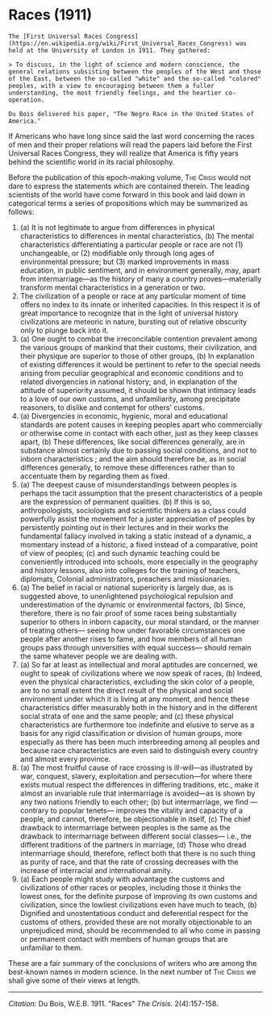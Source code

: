 # Races (1911)


```{margin}
The [First Universal Races Congress](https://en.wikipedia.org/wiki/First_Universal_Races_Congress) was held at the University of London in 1911. They gathered:

> To discuss, in the light of science and modern conscience, the general relations subsisting between the peoples of the West and those of the East, between the so-called "white" and the so-called "colored" peoples, with a view to encouraging between them a fuller understanding, the most friendly feelings, and the heartier co-operation.

Du Bois delivered his paper, "The Negro Race in the United States of America."

```

If Americans who have long since said the last word con­cerning the races of men and their proper relations will read the papers laid before the First Universal Races Congress, they will realize that America is fifty years behind the scientific world in its racial philosophy.

Before the publication of this epoch-making volume, <span style="font-variant:small-caps;">The Crisis</span> would not dare to express the statements which are contained therein. The leading scientists of the world have come forward in this book and laid down in categorical terms a series of proposi­tions which may be summarized as follows:

1. (a) It is not legitimate to argue from differences in physical characteristics to differences in mental characteristics, (b) The mental characteristics differentiating a particular people or race are not (1) unchangeable, or (2) modifiable only through long ages of environmental pressure; but (3) marked improvements in mass education, in public sentiment, and in environment generally, may, apart from intermarriage—as the history of many a country proves—materially transform mental characteristics in a generation or two.
2. The civilization of a people or race at any particular moment of time offers no index to its innate or inherited capacities. In this respect it is of great importance to recognize that in the light of universal history civilizations are meteoric in nature, bursting out of relative obscurity only to plunge back into it.
3. (a) One ought to combat the irreconcilable contention prevalent among the various groups of mankind that their customs, their civilization, and their physique are superior to those of other groups, (b) In explanation of existing differences it would be pertinent to refer to the special needs arising from peculiar geographical and economic conditions and to related divergencies in national history; and, in explanation of the attitude of superiority assumed, it should be shown that intimacy leads to a love of our own customs, and unfamiliarity, among precipitate reasoners, to dislike and contempt for others' customs.
4. (a) Divergencies in economic, hygienic, moral and educational standards are potent causes in keeping peoples apart who commercially or otherwise come in contact with each other, just as they keep classes apart, (b) These differences, like social differences generally, are in substance almost certainly due to passing social conditions, and not to inborn characteristics ; and the aim should therefore be, as in social differences generally, to remove these differences rather than to accentuate them by regarding them as fixed.
5. (a) The deepest cause of misunderstandings between peoples is perhaps the tacit assumption that the present characteristics of a people are the expression of permanent qualities. (b) If this is so, anthropologists, sociologists and scientific thinkers as a class could powerfully assist the movement for a juster appreciation of peoples by persistently pointing out in their lectures and in their works the fundamental fallacy involved in taking a static instead of a dynamic, a momentary instead of a historic, a fixed instead of a comparative, point of view of peoples; (c) and such dynamic teaching could be conveniently introduced into schools, more especially in the geography and history lessons, also into colleges for the training of teachers, diplomats, Colonial administrators, preachers and missionaries.
6. (a) The belief in racial or national superiority is largely due, as is suggested above, to unenlightened psychological repulsion and underestimation of the dynamic or environmental factors, (b) Since, therefore, there is no fair proof of some races being substantially superior to others in inborn capacity, our moral standard, or the manner of treating others— seeing how under favorable circumstances one people after another rises to fame, and how members of all human groups pass through universities with equal success— should remain the same whatever people we are dealing with.
7. (a) So far at least as intellectual and moral aptitudes are concerned, we ought to speak of civilizations where we now speak of races, (b) Indeed, even the physical characteristics, excluding the skin color of a people, are to no small extent the direct result of the physical and social environment under which it is living at any moment, and hence these characteristics differ measurably both in the history and in the different social strata of one and the same people; and (c) these physical characteristics are furthermore too indefinite and elusive to serve as a basis for any rigid classification or division of human groups, more especially as there has been much interbreeding among all peoples and because race characteris­tics are even said to distinguish every country and almost every province.
8. (a) The most fruitful cause of race crossing is ill-will—as illustrated by war, conquest, slavery, exploitation and persecution—for where there exists mutual respect the differences in differing traditions, etc., make it almost an invariable rule that intermarriage is avoided—as is shown by any two nations friendly to each other; (b) but intermarriage, we find — contrary to popular tenets— improves the vitality and capacity of a people, and cannot, therefore, be objectionable in itself, (c) The chief drawback to intermarriage between peoples is the same as the drawback to intermarriage between different social classes— i.e., the different traditions of the partners in marriage, (d) Those who dread intermarriage should, therefore, reflect both that there is no such thing as purity of race, and that the rate of crossing decreases with the increase of interracial and international amity.
9. (a) Each people  might study with advantage the customs and civilizations of other races or peoples, including those it thinks the lowest ones, for the definite purpose of improving its own customs and civilization, since the lowliest civilizations even have much to teach, (b) Dignified and unostentatious conduct and deferential respect for the customs of others, provided these are not morally objectionable to an unprejudiced mind, should be recommended to all who come in passing or permanent contact with members of human groups that are unfamiliar to them.

These are a fair summary of the conclusions of writers who are among the best-known names in modern science. In the next number of <span style="font-variant:small-caps;">The Crisis</span> we shall give some of their views at length.


_________________
*Citation:* Du Bois, W.E.B. 1911. "Races"  *The Crisis*. 2(4):157-158.
